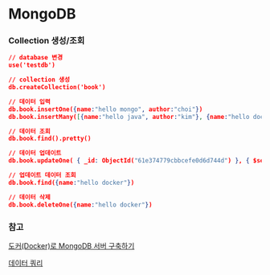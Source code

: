 # MongoDB

### Collection 생성/조회

```json
// database 변경
use('testdb')

// collection 생성
db.createCollection('book')

// 데이터 입력
db.book.insertOne({name:"hello mongo", author:"choi"})
db.book.insertMany([{name:"hello java", author:"kim"}, {name:"hello docker", author:"lee"}])

// 데이터 조회
db.book.find().pretty()

// 데이터 업데이트
db.book.updateOne( { _id: ObjectId("61e374779cbbcefe0d6d744d") }, { $set: { author: "lee docker" } } )

// 업데이트 데이터 조회
db.book.find({name:"hello docker"})

// 데이터 삭제
db.book.deleteOne({name:"hello docker"})
```

### 참고

[도커(Docker)로 MongoDB 서버 구축하기](https://wooiljeong.github.io/server/docker-mongo/)

[데이터 쿼리](https://www.mongodb.com/ko-kr/docs/compass/current/query/filter/)